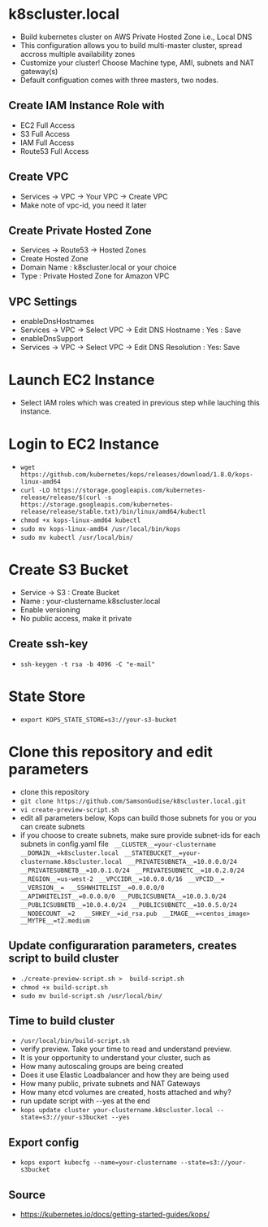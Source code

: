 # k8scluster.local
* Build kubernetes cluster on AWS Private Hosted Zone  i.e., Local DNS 
* This configuration allows you to build multi-master cluster, spread accross multiple availability zones
* Customize your cluster! Choose Machine type, AMI, subnets and NAT gateway(s)
* Default configuation comes with three masters, two nodes.

## Create IAM Instance Role with
* EC2 Full Access
* S3 Full Access
* IAM Full Access 
* Route53 Full Access

##  Create VPC
*  Services -> VPC -> Your VPC -> Create VPC
*  Make note of vpc-id, you need it later

## Create Private Hosted Zone
* Services ->  Route53 -> Hosted Zones
* Create Hosted Zone 
*	Domain Name : k8scluster.local or your choice
*	Type : Private Hosted Zone for Amazon VPC
##  VPC Settings 
* enableDnsHostnames
*	 Services -> VPC -> Select VPC -> Edit DNS Hostname : Yes : Save
* enableDnsSupport
*	 Services -> VPC -> Select VPC -> Edit DNS Resolution : Yes: Save
#  Launch EC2 Instance 
*  Select IAM roles which was created in previous step while lauching this instance. 
#  Login to EC2 Instance 
* `wget https://github.com/kubernetes/kops/releases/download/1.8.0/kops-linux-amd64`
* `curl -LO https://storage.googleapis.com/kubernetes-release/release/$(curl -s https://storage.googleapis.com/kubernetes-release/release/stable.txt)/bin/linux/amd64/kubectl`
* `chmod +x kops-linux-amd64 kubectl`
* `sudo mv kops-linux-amd64 /usr/local/bin/kops`
* `sudo mv kubectl /usr/local/bin/`
# Create S3 Bucket 
* Service -> S3 : Create Bucket 
*  Name : your-clustername.k8scluster.local 
*  Enable versioning 
*  No public access, make it private  

## Create ssh-key
* `ssh-keygen -t rsa -b 4096 -C "e-mail"`

# State Store 
* `export KOPS_STATE_STORE=s3://your-s3-bucket`
# Clone this repository and edit parameters 
* clone this repository
* `git clone https://github.com/SamsonGudise/k8scluster.local.git`
* `vi create-preview-script.sh `
*  edit  all parameters below,  Kops can build those subnets for you or you can create subnets 
*  if you choose to create subnets, make sure provide subnet-ids for each  subnets in config.yaml file 
` __CLUSTER__=your-clustername`
` __DOMAIN__=k8scluster.local `
` __STATEBUCKET__=your-clustername.k8scluster.local`
` __PRIVATESUBNETA__=10.0.0.0/24`
` __PRIVATESUBNETB__=10.0.1.0/24`
` __PRIVATESUBNETC__=10.0.2.0/24`
` __REGION__=us-west-2`
` __VPCCIDR__=10.0.0.0/16`
` __VPCID__=`
` __VERSION__=`
` __SSHWHITELIST__=0.0.0.0/0`
` __APIWHITELIST__=0.0.0.0/0`
` __PUBLICSUBNETA__=10.0.3.0/24`
` __PUBLICSUBNETB__=10.0.4.0/24`
` __PUBLICSUBNETC__=10.0.5.0/24`
` __NODECOUNT__=2`
`  __SHKEY__=id_rsa.pub`
` __IMAGE__=<centos_image>`
` __MYTPE__=t2.medium`
## Update configuraration parameters,  creates script to build cluster
* `./create-preview-script.sh >  build-script.sh`
* `chmod +x build-script.sh`
* `sudo mv build-script.sh /usr/local/bin/`
## Time to build cluster 
* `/usr/local/bin/build-script.sh`
* verify preview.  Take your time to read and understand preview.
* It is your opportunity to understand your cluster, such as
* How many autoscaling groups are being created
* Does it use Elastic Loadbalancer and how they are being used
* How many public, private subnets and NAT Gateways
* How many etcd volumes are created, hosts attached and why?  
* run update script with --yes at the end
* `kops update cluster your-clustername.k8scluster.local --state=s3://your-s3bucket --yes`
## Export config 
* `kops export kubecfg --name=your-clustername --state=s3://your-s3bucket`
## Source 

* https://kubernetes.io/docs/getting-started-guides/kops/
